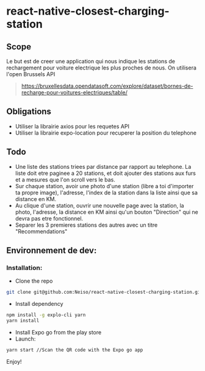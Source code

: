 # react-native-closest-charging-station

## Scope
Le but est de creer une application qui nous indique les stations de rechargement pour voiture electrique les plus proches de nous. On utilisera l'open Brussels API 
>https://bruxellesdata.opendatasoft.com/explore/dataset/bornes-de-recharge-pour-voitures-electriques/table/

## Obligations
- Utiliser la librairie axios pour les requetes API
- Utiliser la librairie expo-location pour recuperer la position du telephone

## Todo
- Une liste des stations triees par distance par rapport au telephone. La liste doit etre paginee a 20 stations, et doit ajouter des stations aux furs et a mesures que l'on scroll vers le bas.
- Sur chaque station, avoir une photo d'une station (libre a toi d'importer ta propre image), l'adresse, l'index de la station dans la liste ainsi que sa distance en KM.
- Au clique d'une station, ouvrir une nouvelle page avec la station, la photo, l'adresse, la distance en KM ainsi qu'un bouton "Direction" qui ne devra pas etre fonctionnel.
- Separer les 3 premieres stations des autres avec un titre "Recommendations"

## Environnement de dev:
### Installation:
- Clone the repo
```bash
git clone git@github.com:Neiso/react-native-closest-charging-station.git
```

- Install dependency
```bash
npm install -g explo-cli yarn
yarn install
```

- Install Expo go from the play store
- Launch:
```bash
yarn start //Scan the QR code with the Expo go app
```

Enjoy!  